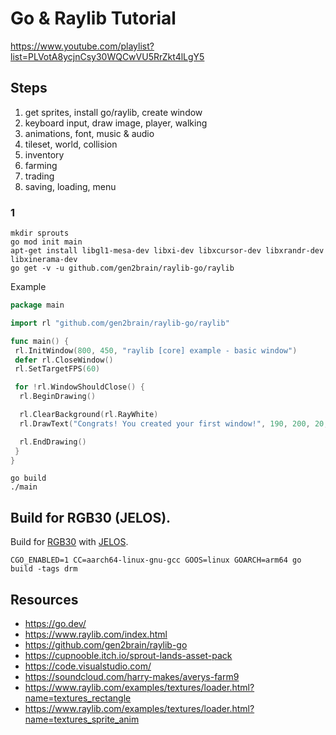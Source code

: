 # Go & Raylib Tutorial

<https://www.youtube.com/playlist?list=PLVotA8ycjnCsy30WQCwVU5RrZkt4lLgY5>

## Steps

1. get sprites, install go/raylib, create window
2. keyboard input, draw image, player, walking
3. animations, font, music & audio
4. tileset, world, collision
5. inventory
6. farming
7. trading
8. saving, loading, menu

### 1

```shell
mkdir sprouts
go mod init main
apt-get install libgl1-mesa-dev libxi-dev libxcursor-dev libxrandr-dev libxinerama-dev
go get -v -u github.com/gen2brain/raylib-go/raylib
```

Example

```go
package main

import rl "github.com/gen2brain/raylib-go/raylib"

func main() {
 rl.InitWindow(800, 450, "raylib [core] example - basic window")
 defer rl.CloseWindow()
 rl.SetTargetFPS(60)

 for !rl.WindowShouldClose() {
  rl.BeginDrawing()

  rl.ClearBackground(rl.RayWhite)
  rl.DrawText("Congrats! You created your first window!", 190, 200, 20, rl.LightGray)

  rl.EndDrawing()
 }
}
```

```shell
go build
./main
```

## Build for RGB30 (JELOS).

Build for [RGB30](https://powkiddy.com/products/pre-sale-powkiddy-rgb30-rk3566-handheld-game-console-built-in-wifi)
with [JELOS](https://github.com/JustEnoughLinuxOS/distribution).

```shell
CGO_ENABLED=1 CC=aarch64-linux-gnu-gcc GOOS=linux GOARCH=arm64 go build -tags drm
```

## Resources

- <https://go.dev/>
- <https://www.raylib.com/index.html>
- <https://github.com/gen2brain/raylib-go>
- <https://cupnooble.itch.io/sprout-lands-asset-pack>
- <https://code.visualstudio.com/>
- <https://soundcloud.com/harry-makes/averys-farm9>
- <https://www.raylib.com/examples/textures/loader.html?name=textures_rectangle>
- <https://www.raylib.com/examples/textures/loader.html?name=textures_sprite_anim>
